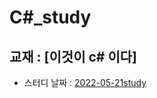 # C#_study

## 교재 : [이것이 c# 이다]


* 스터디 날짜 : [2022-05-21study](https://github.com/yechan-9208/Cscharp_study/blob/main/STUDY/2022-05-21.md)

